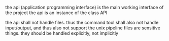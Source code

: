 the api (application programming interface) is the main working interface of the project
the api is an instance of the class API

the api shall not handle files. thus the command tool shall also not handle input/output, and thus also not support the unix pipeline
files are sensitive things. they should be handled explicitly, not implicitly
